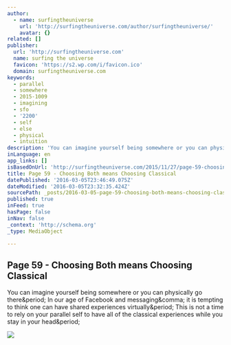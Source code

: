 ```yaml
---
author:
  - name: surfingtheuniverse
    url: 'http://surfingtheuniverse.com/author/surfingtheuniverse/'
    avatar: {}
related: []
publisher:
  url: 'http://surfingtheuniverse.com'
  name: surfing the universe
  favicon: 'https://s2.wp.com/i/favicon.ico'
  domain: surfingtheuniverse.com
keywords:
  - parallel
  - somewhere
  - 2015-1009
  - imagining
  - sfo
  - '2200'
  - self
  - else
  - physical
  - intuition
description: 'You can imagine yourself being somewhere or you can physically go there. In our age of Facebook and messaging, it is tempting to think one can have shared experiences virtually. This is not a time to rely on your parallel self to have all of the classical experiences while you stay in your head.'
inLanguage: en
app_links: []
isBasedOnUrl: 'http://surfingtheuniverse.com/2015/11/27/page-59-choosing-both-means-choosing-classical/'
title: Page 59 - Choosing Both means Choosing Classical
datePublished: '2016-03-05T23:46:49.075Z'
dateModified: '2016-03-05T23:32:35.424Z'
sourcePath: _posts/2016-03-05-page-59-choosing-both-means-choosing-classical.md
published: true
inFeed: true
hasPage: false
inNav: false
_context: 'http://schema.org'
_type: MediaObject

---
```

<article style=""><h1>Page 59 - Choosing Both means Choosing Classical</h1><p>You can imagine yourself being somewhere or you can physically go there&amp;period; In our age of Facebook and messaging&amp;comma; it is tempting to think one can have shared experiences virtually&amp;period; This is not a time to rely on your parallel self to have all of the classical experiences while you stay in your head&amp;period;</p><img src="https://s0.wp.com/i/blank.jpg" /></article>